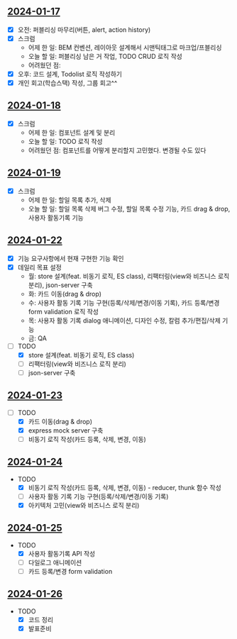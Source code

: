 ## [2024-01-17](../../../0.DailyNote/2024-01-17.md)
- [x] 오전: 퍼블리싱 마무리(버튼, alert, action history)
- [x] 스크럼
	- 어제 한 일: BEM 컨벤션, 레이아웃 설계해서 시맨틱태그로 마크업/프블리싱
	- 오늘 할 일: 퍼블리싱 남은 거 작업, TODO CRUD 로직 작성
	- 어려웠던 점: 
- [x] 오후: 코드 설계, Todolist 로직 작성하기
- [x] 개인 회고(학습스택) 작성, 그룹 회고^^

## [2024-01-18](../../../0.DailyNote/2024-01-18.md)
- [x] 스크럼
	- 어제 한 일: 컴포넌트 설계 및 분리
	- 오늘 할 일: TODO 로직 작성
	- 어려웠던 점: 컴포넌트를 어떻게 분리할지 고민했다. 변경될 수도 있다

## [2024-01-19](../../../0.DailyNote/2024-01-19.md)
- [x] 스크럼
	- 어제 한 일: 할일 목록 추가, 삭제
	- 오늘 할 일: 할일 목록 삭제 버그 수정, 할일 목록 수정 기능, 카드 drag & drop, 사용자 활동기록 기능

## [2024-01-22](../../../0.DailyNote/2024-01-22.md)
- [x] 기능 요구사항에서 현재 구현한 기능 확인
- [x] 데일리 목표 설정
	- 월: store 설계(feat. 비동기 로직, ES class), 리팩터링(view와 비즈니스 로직 분리), json-server 구축
	- 화: 카드 이동(drag & drop)
	- 수: 사용자 활동 기록 기능 구현(등록/삭제/변경/이동 기록), 카드 등록/변경 form validation 로직 작성
	- 목: 사용자 활동 기록 dialog 애니메이션, 디자인 수정, 칼럼 추가/편집/삭제 기능
	- 금: QA
- [ ] TODO
	- [x] store 설계(feat. 비동기 로직, ES class)
	- [ ] 리팩터링(view와 비즈니스 로직 분리)
	- [ ] json-server 구축

## [2024-01-23](../../../0.DailyNote/2024-01-23.md)
- [ ] TODO
	- [x] 카드 이동(drag & drop)
	- [x] express mock server 구축
	- [ ] 비동기 로직 작성(카드 등록, 삭제, 변경, 이동)

## [2024-01-24](../../../0.DailyNote/2024-01-24.md)
- TODO
	- [x] 비동기 로직 작성(카드 등록, 삭제, 변경, 이동) - reducer, thunk 함수 작성
	- [ ] 사용자 활동 기록 기능 구현(등록/삭제/변경/이동 기록)
	- [x] 아키텍처 고민(view와 비즈니스 로직 분리)

## [2024-01-25](../../../0.DailyNote/2024-01-25.md)
- TODO
	- [x] 사용자 활동기록 API 작성
	- [ ] 다일로그 애니메이션
	- [ ] 카드 등록/변경 form validation

## [2024-01-26](../../../0.DailyNote/2024-01-26.md)
- TODO
	- [x] 코드 정리
	- [x] 발표준비